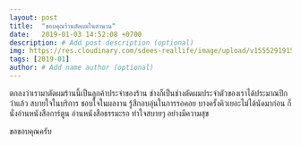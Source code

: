 ```yaml
---
layout: post
title:  "ขอบคุณร้านตัดผมในตำนาน"
date:   2019-01-03 14:52:08 +0700
description: # Add post description (optional)
img: https://res.cloudinary.com/sdees-reallife/image/upload/v1555291915/Screenshot_20190105-113827.png # Add image post (optional)
tags: [2019-01]
author: # Add name author (optional)
---
```

ตกลงว่าเรามาตัดผมร้านนี้เป็นลูกค้าประจำของร้าน ช่างก็เป็นช่างตัดผมประจำตัวของเราได้ประมาณปีกว่าแล้ว สบายใจในบริการ ชอบใจในผลงาน รู้สึกอบอุ่นในการรอคอย บางครั้งคิวเยอะไม่ได้นัดมาก่อน ก็นั่งอ่านหนังสือการ์ตูน อ่านหนังสือธรรมะรอ ทำใจสบายๆ อย่างมีความสุข

ขอขอบคุณครับ
